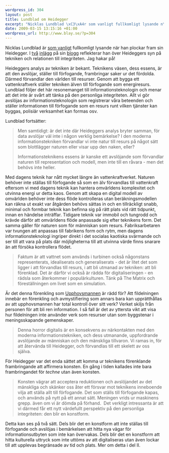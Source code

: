 ```yaml
--- 
wordpress_id: 304
layout: post
title: Lundblad om Heidegger
excerpt: "Nicklas Lundblad \xC3\xA4r som vanligt fullkomligt lysande n\xC3\xA4r han plockar fram sin Heidegger. I tv\xC3\xA5 inl\xC3\xA4gg p\xC3\xA5 sin blogg reflekterar han \xC3\xB6ver Heideggers syn p\xC3\xA5 tekniken och relationen till integriteten. Jag hakar p\xC3\xA5!"
date: 2009-03-15 13:15:16 +01:00
wordpress_url: http://www.blay.se/?p=304
---
```

Nicklas Lundblad är <a href="http://copyriot.blogspot.com/2005/12/skenmotstndaren-och-skalpellen.html">som vanligt</a> fullkomligt lysande när han plockar fram sin Heidegger. I <a href="http://myothernotes.com/rationalgrounds/?p=98">två</a> <a href="http://myothernotes.com/rationalgrounds/?p=103">inlägg</a> på sin <a href="http://myothernotes.com/rationalgrounds/">blogg</a> reflekterar han över Heideggers syn på tekniken och relationen till integriteten. Jag hakar på!

Heideggers analys av tekniken är bekant. Teknikens väsen, dess essens, är att den avslöjar, ställer till förfogande, frambringar saker ur det fördolda. Därmed förvandlar den världen till resurser. Genom att bygga ett vattenkraftverk ställer tekniken älven till förfogande som energiresurs. Lundblad följer det här resonemanget till informationsteknologin och menar att det inte är svårt att tänka på den personliga integriteten. Allt vi gör avslöjas av informationsteknologin som registrerar våra beteenden och ställer informationen till förfogande som en resurs runt vilken tjänster kan byggas, polisiär verksamhet kan formas osv.

Lundblad fortsätter:
<blockquote>Men samtidigt: är det inte där Heideggers analys bryter samman, för data avslöjar väl inte i någon verklig bemärkelse? I den moderna informationstekniken förvandlar vi inte natur till resurs på något sätt som blottlägger naturen eller visar upp den naken, eller?

Informationsteknikens essens är kanske ett avslöjande som förvandlar naturen till representation och modell, men inte till en råvara - men det behövs inte heller.</blockquote>
Med dagens teknik har nått mycket längre än vattenkraftverket. Naturen behöver inte ställas till förfogande så som en älv förvandlas till vattenkraft eftersom vi med dagens teknik kan hantera omvärldens komplexitet och utvinna energi ur detta kaos. Genom att skapa en digital modell av omvärlden behöver inte dess flöde kontrolleras utan beräkningsmodellen kan räkna ut exakt var åtgärden behövs sättas in och en tillräckligt snabb, minimal och formbar teknik kan befinna sig på rätt plats vid rätt tidpunkt, innan en händelse inträffar. Tidigare teknik var immobil och tungrodd och krävde därför att omvärldens flöde anpassade sig efter teknikens form. Det samma gäller för naturen som för människan som resurs. Fabriksarbetaren var tvungen att anpassas till fabrikens form och rytm, men dagens informationsteknologi ingriper direkt i det socialas kaotiska svärmande och ser till att vara på plats där möjligheterna till att utvinna värde finns snarare än att försöka kontrollera flödet.
<blockquote>Faktum är att vattnet som används i turbinen också någonstans representerats, idealiserats och generaliserats - det är litet det som ligger i att förvandlas till resurs, i att bli utmanad av tekniken: att bli förenklad. Det är därför vi också är rädda för digitaliseringen - en rädsla som återkommer i populärkulturen. Tänk på The Matrix och föreställningen om livet som en simulation.</blockquote>
Är det denna förenkling som <a href="http://dn.se/kultur-noje/debatt-essa/min-dikt-ar-min-1.819504">Upphovsmannen</a> är rädd för? Att fildelningen innebär en förenkling och avmystifiering som annars bara kan upprätthållas av att upphovsmannen har total kontroll över sitt verk? Verket skiljs från personen för att bli ren information. I så fall är det av yttersta vikt att visa hur fildelningen inte använder verk som resurser utan som byggstenar i meningsskapande gemenskaper.
<blockquote>Denna horror digitalis är en konsekvens av närkontakten med den moderna informationstekniken, och dess utmanande, uppfordrande avslöjande av människan och den mänskliga tillvaron. Vi ramas in, för att återvända till Heidegger, och förvandlas till ett skelett av oss själva.</blockquote>
För Heidegger var det enda sättet att komma ur teknikens förenklande frambringande att affirmera konsten. En gång i tiden kallades inte bara frambringandet för <em>techne</em> utan även konsten.
<blockquote>Konsten vägrar att acceptera reduktionen och avslöjandet av det mänskliga och skänker oss åter ett försvar mot teknikens inneboende vilja att ställa allt till förfogande. Det som ställs till förfogande kapas, och används på nytt på ett annat sätt. Meningen vrids ur maskinens grepp. även om vi är dömda på förhand.  Det verkligt intressanta är att vi därmed får ett nytt värdefullt perspektiv på den personliga integriteten: den blir en konstform.</blockquote>
Detta kan ses på två sätt. Dels blir det en konstform att inte ställas till förfogande och avslöjas i bemärkelsen att hitta nya vägar för informationsutbyten som inte kan övervakas. Dels blir det en konstform att hitta kulturella uttryck som inte uttöms av att digitaliseras utan även lockar till att upplevas begränsade av tid och plats. Mer om detta i del II.
